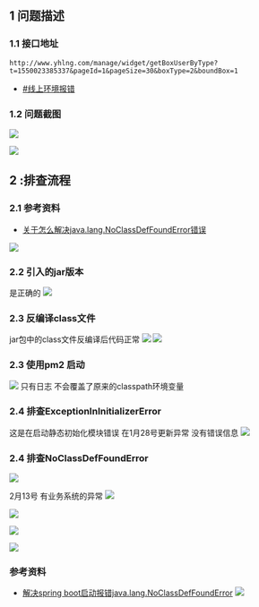 ## 1 问题描述

### 1.1 接口地址
~~~
http://www.yhlng.com/manage/widget/getBoxUserByType?t=1550023385337&pageId=1&pageSize=30&boxType=2&boundBox=1
~~~
- [#线上环境报错](http://192.168.1.116/lng/lng-microservice/issues/801)

### 1.2 问题截图
![](https://riverluooo.oss-cn-beijing.aliyuncs.com/img/20190214101538.png)

![](https://riverluooo.oss-cn-beijing.aliyuncs.com/img/20190214101710.png)

## 2 :排查流程

### 2.1 参考资料
- [关于怎么解决java.lang.NoClassDefFoundError错误](https://www.cnblogs.com/xyhz0310/p/6803950.html)

![](https://riverluooo.oss-cn-beijing.aliyuncs.com/img/20190218091957.png)

### 2.2 引入的jar版本
是正确的
![](https://riverluooo.oss-cn-beijing.aliyuncs.com/img/20190218091311.png)

### 2.3 反编译class文件
jar包中的class文件反编译后代码正常
![](https://riverluooo.oss-cn-beijing.aliyuncs.com/img/20190218091541.png)
![](https://riverluooo.oss-cn-beijing.aliyuncs.com/img/20190218091705.png)

### 2.3 使用pm2 启动
![](https://riverluooo.oss-cn-beijing.aliyuncs.com/img/20190218095932.png)
只有日志 不会覆盖了原来的classpath环境变量

### 2.4 排查ExceptionInInitializerError
这是在启动静态初始化模块错误 在1月28号更新异常 没有错误信息
![](https://riverluooo.oss-cn-beijing.aliyuncs.com/img/20190218092354.png)

### 2.4 排查NoClassDefFoundError
![](https://riverluooo.oss-cn-beijing.aliyuncs.com/img/20190218093149.png)

2月13号 有业务系统的异常
![](https://riverluooo.oss-cn-beijing.aliyuncs.com/img/20190218093430.png)

![](https://riverluooo.oss-cn-beijing.aliyuncs.com/img/20190218094317.png)

![](https://riverluooo.oss-cn-beijing.aliyuncs.com/img/20190218095039.png)

![](https://riverluooo.oss-cn-beijing.aliyuncs.com/img/20190218095159.png)

### 参考资料
- [解决spring boot启动报错java.lang.NoClassDefFoundError](https://webcache.googleusercontent.com/search?q=cache:tC0vZfFD3lQJ:https://www.aliyun.com/jiaocheng/774230.html+&cd=7&hl=en&ct=clnk&gl=tw)
![](https://riverluooo.oss-cn-beijing.aliyuncs.com/img/20190218095403.png)